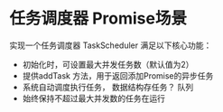 # 任务调度器 Promise场景

实现一个任务调度器 TaskScheduler 满足以下核心功能：
- 初始化时，可设置最大并发任务数（默认值为2）
- 提供addTask 方法，用于返回添加Promise的异步任务
- 系统自动调度执行任务，
  数据结构存任务？ 队列
- 始终保持不超过最大并发数的任务在运行